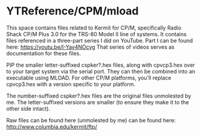 # YTReference/CPM/mload

This space contains files related to Kermit for CP/M, specifically Radio Shack CP/M Plus 3.0 for the TRS-80 Model II line of systems.  It contains files referenced in a three-part series I did on YouTube.  Part I can be found here: https://youtu.be/I-Yav4NOcyg  That series of videos serves as documentation for these files.

PIP the smaller letter-suffixed cspker?.hex files, along with cpvcp3.hex over to your target system via the serial port.  They can then be combined into an executable using MLOAD.  For other CP/M platforms, you'll replace cpvcp3.hex with a version specific to your platform.

The number-suffixed cspker?.hex files are the original files unmolested by me.  The letter-suffixed versions are smaller (to ensure they make it to the other side intact).

Raw files can be found here (unmolested by me) can be found here:
http://www.columbia.edu/kermit/ftp/
